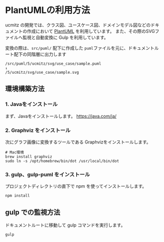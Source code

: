 # PlantUMLの利用方法

ucmitz の開発では、クラス図、ユースケース図、ドメインモデル図などのドキュメントの作成において [PlantUML](https://plantuml.com/ja/) を利用しています。
また、その際のSVGファイルへ監視と自動変換に Gulp を利用しています。

変換の際は、`src/puml/` 配下に作成した `puml`ファイルを元に、ドキュメントルート配下の同階層に出力します 

```shell
/src/puml/5/ucmitz/svg/use_case/sample.puml
↓
/5/ucmitz/svg/use_case/sample.svg
```
 
## 環境構築方法

### 1. Javaをインストール
まず、Javaをインストールします。
https://java.com/ja/

### 2. Graphviz をインストール
次にグラフ画像に変換するツールである Graphvizをインストールします。
```shell
# Mac環境
brew install graphviz
sudo ln -s /opt/homebrew/bin/dot /usr/local/bin/dot
```
### 3. gulp、gulp-puml をインストール
プロジェクトディレクトリの直下で npm を使ってインストールします。
```shell
npm install
```

 
## gulp での監視方法

ドキュメントルートに移動して gulp コマンドを実行します。

```shell
gulp
```
